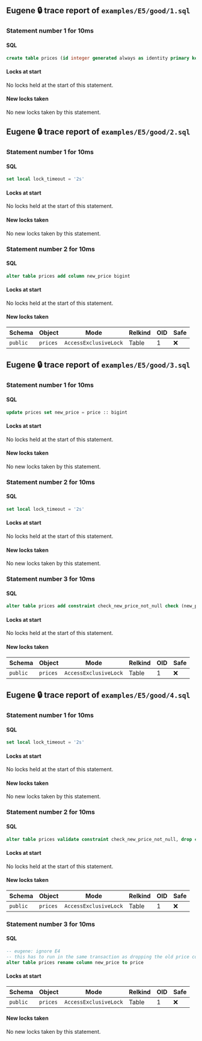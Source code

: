 ## Eugene 🔒 trace report of `examples/E5/good/1.sql`



### Statement number 1 for 10ms

#### SQL

```sql
create table prices (id integer generated always as identity primary key, price int not null)
```

#### Locks at start

No locks held at the start of this statement.

#### New locks taken

No new locks taken by this statement.



## Eugene 🔒 trace report of `examples/E5/good/2.sql`



### Statement number 1 for 10ms

#### SQL

```sql
set local lock_timeout = '2s'
```

#### Locks at start

No locks held at the start of this statement.

#### New locks taken

No new locks taken by this statement.



### Statement number 2 for 10ms

#### SQL

```sql
alter table prices add column new_price bigint
```

#### Locks at start

No locks held at the start of this statement.

#### New locks taken

| Schema | Object | Mode | Relkind | OID | Safe |
|--------|--------|------|---------|-----|------|
| `public` | `prices` | `AccessExclusiveLock` | Table | 1 | ❌ |



## Eugene 🔒 trace report of `examples/E5/good/3.sql`



### Statement number 1 for 10ms

#### SQL

```sql
update prices set new_price = price :: bigint
```

#### Locks at start

No locks held at the start of this statement.

#### New locks taken

No new locks taken by this statement.



### Statement number 2 for 10ms

#### SQL

```sql
set local lock_timeout = '2s'
```

#### Locks at start

No locks held at the start of this statement.

#### New locks taken

No new locks taken by this statement.



### Statement number 3 for 10ms

#### SQL

```sql
alter table prices add constraint check_new_price_not_null check (new_price is not null) not valid
```

#### Locks at start

No locks held at the start of this statement.

#### New locks taken

| Schema | Object | Mode | Relkind | OID | Safe |
|--------|--------|------|---------|-----|------|
| `public` | `prices` | `AccessExclusiveLock` | Table | 1 | ❌ |



## Eugene 🔒 trace report of `examples/E5/good/4.sql`



### Statement number 1 for 10ms

#### SQL

```sql
set local lock_timeout = '2s'
```

#### Locks at start

No locks held at the start of this statement.

#### New locks taken

No new locks taken by this statement.



### Statement number 2 for 10ms

#### SQL

```sql
alter table prices validate constraint check_new_price_not_null, drop column price
```

#### Locks at start

No locks held at the start of this statement.

#### New locks taken

| Schema | Object | Mode | Relkind | OID | Safe |
|--------|--------|------|---------|-----|------|
| `public` | `prices` | `AccessExclusiveLock` | Table | 1 | ❌ |



### Statement number 3 for 10ms

#### SQL

```sql
-- eugene: ignore E4
-- this has to run in the same transaction as dropping the old price column
alter table prices rename column new_price to price
```

#### Locks at start

| Schema | Object | Mode | Relkind | OID | Safe |
|--------|--------|------|---------|-----|------|
| `public` | `prices` | `AccessExclusiveLock` | Table | 1 | ❌ |

#### New locks taken

No new locks taken by this statement.



